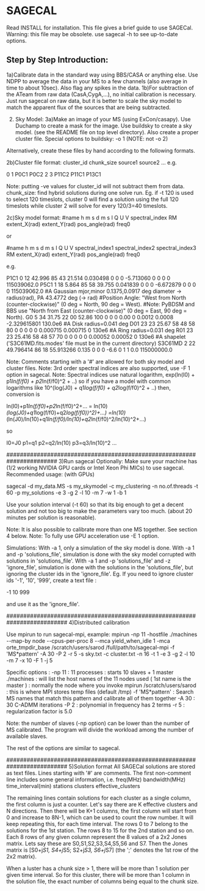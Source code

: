 # SAGECAL


Read INSTALL for installation. This file gives a brief guide to use SAGECal.
Warning: this file may be obsolete. use sagecal -h to see up-to-date options.


## Step by Step Introduction:

1a)Calibrate data in the standard way using BBS/CASA or anything else. 
Use NDPP to average the data in your MS to a few channels (also average in time to about 10sec). Also flag any spikes in the data.
1b)For subtraction of the ATeam from raw data (CasA,CygA,...), no initial calibration is necessary. Just run sagecal on raw data, but it is better to scale the sky model to match the apparent flux of the sources that are being subtracted.


2) Sky Model:
3a)Make an image of your MS (using ExCon/casapy). 
Use Duchamp to create a mask for the image. Use buildsky to create a sky model. (see the README file on top level directory). Also create a proper cluster file.
Special options to buildsky: -o 1 (NOTE: not -o 2)

Alternatively, create these files by hand according to the following formats.

2b)Cluster file format:
cluster_id chunk_size source1 source2 ...
e.g.

0 1 P0C1 P0C2
2 3 P11C2 P11C1 P13C1

Note: putting -ve values for cluster_id will not subtract them from data.
chunk_size: find hybrid solutions during one solve run. Eg. if -t 120 is used 
to select 120 timeslots, cluster 0 will find a solution using the full 120 timeslots while cluster 2 will solve for every 120/3=40 timeslots.

2c)Sky model format:
#name h m s d m s I Q U V spectral_index RM extent_X(rad) extent_Y(rad) pos_angle(rad) freq0

or

#name h m s d m s I Q U V spectral_index1 spectral_index2 spectral_index3 RM extent_X(rad) extent_Y(rad) pos_angle(rad) freq0

e.g.

P1C1 0 12 42.996 85 43 21.514 0.030498 0 0 0 -5.713060 0 0 0 0 115039062.0
P5C1 1 18 5.864 85 58 39.755 0.041839 0 0 0 -6.672879 0 0 0 0 115039062.0
#A Gaussian mjor,minor 0.1375,0.0917 deg diameter -> radius(rad), PA 43.4772 deg (-> rad)
#Position Angle: "West from North (counter-clockwise)" (0 deg = North, 90 deg = West). 
#Note: PyBDSM and BBS use "North from East (counter-clockwise)" (0 deg = East, 90 deg = North). 
G0  5 34 31.75 22 00 52.86 100 0 0 0 0.00 0 0.0012  0.0008 -2.329615801 130.0e6
#A Disk radius=0.041 deg
D01 23 23 25.67 58 48 58 80 0 0 0 0 0 0.000715 0.000715 0 130e6
#A Ring radius=0.031 deg
R01 23 23 25.416 58 48 57 70 0 0 0 0 0 0.00052 0.00052 0 130e6
#A shapelet ('S3C61MD.fits.modes' file must be in the current directory)
S3C61MD 2 22 49.796414 86 18 55.913266 0.135 0 0 0 -6.6 0 1 1 0.0 115000000.0


Note: Comments starting with a '#' are allowed for both sky model and cluster files.
Note: 3rd order spectral indices are also supported, use -F 1 option in sagecal.
Note: Spectral indices use natural logarithm, exp(ln(I0) + p1*ln(f/f0) + p2*ln(f/f0)^2 + ..) so if you have a model with common logarithms like 10^(log(J0) + q1*log(f/f0) + q2*log(f/f0)^2 + ..) then, conversion is

ln(I0)+p1*ln(f/f0)+p2*ln(f/f0)^2+... = ln(10)*(log(J0)+q1*log(f/f0)+q2*log(f/f0))^2)+...)
=ln(10)*(ln(J0)/ln(10)+q1*ln(f/f0)/ln(10)+q2*ln(f/f0)^2/ln(10)^2+...)

so

I0=J0
p1=q1
p2=q2/ln(10)
p3=q3/ln(10)^2
...


#######################################################################
3)Run sagecal
Optionally: Make sure your machine has (1/2 working NVIDIA GPU cards or Intel Xeon Phi MICs) to use sagecal.
Recommended usage: (with GPUs)

sagecal -d my_data.MS -s my_skymodel -c my_clustering -n no.of.threads -t 60 -p my_solutions -e 3 -g 2 -l 10 -m 7 -w 1 -b 1

Use your solution interval (-t 60) so that its big enough to get a decent solution and not too big to make the parameters vary too much. (about 20 minutes per solution is reasonable).

Note: It is also possible to calibrate more than one MS together. See section 4 below.
Note: To fully use GPU acceleration use -E 1 option.

Simulations:
With -a 1, only a simulation of the sky model is done.
With -a 1 and -p 'solutions_file', simulation is done with the sky model corrupted with solutions in 'solutions_file'.
With -a 1 and -p 'solutions_file' and -z 'ignore_file', simulation is done with the solutions in the 'solutions_file', but ignoring the cluster ids in the 'ignore_file'.
Eg. If you need to ignore cluster ids '-1', '10', '999', create a text file :

-1
10
999

and use it as the 'ignore_file'.


##########################################################################
4)Distributed calibration

Use mpirun to run sagecal-mpi, example:
 mpirun  -np 11 -hostfile ./machines --map-by node --cpus-per-proc 8 
 --mca yield_when_idle 1 -mca orte_tmpdir_base /scratch/users/sarod 
 /full/path/to/sagecal-mpi -f 'MS*pattern' -A 30 -P 2 -r 5 
 -s sky.txt -c cluster.txt -n 16 -t 1 -e 3 -g 2 -l 10 -m 7 -x 10 -F 1 -j 5

Specific options : 
-np 11 : 11 processes : starts 10 slaves + 1 master
./machines : will list the host names of the 11 nodes used ( 1st name is the master ) : normally the node where you invoke mpirun
/scratch/users/sarod : this is where MPI stores temp files (default /tmp)
-f 'MS*pattern' : Search MS names that match this pattern and calibrate all of them together
-A 30 : 30 C-ADMM iterations
-P 2 : polynomial in frequency has 2 terms
-r 5 : regularization factor is 5.0

Note: the number of slaves (-np option) can be lower than the number of MS calibrated. The program will divide the workload among the number of available slaves.


The rest of the options are similar to sagecal.


##########################################################################
5)Solution format
All SAGECal solutions are stored as text files. Lines starting with '#' are comments.
The first non-comment line includes some general information, i.e.
freq(MHz) bandwidth(MHz) time_interval(min) stations clusters effective_clusters

The remaining lines contain solutions for each cluster as a single column, the first column is just a counter. 
Let's say there are K effective clusters and N directions. Then there will be K+1 columns, the first column will start from 0 and increase to 8N-1, 
which can be used to count the row number. It will keep repeating this, for each time interval.
The rows 0 to 7 belong to the solutions for the 1st station. The rows 8 to 15 for the 2nd station and so on. 
Each 8 rows of any given column represent the 8 values of a 2x2 Jones matrix. Lets say these are S0,S1,S2,S3,S4,S5,S6 and S7. Then the Jones matrix is [S0+j*S1, S4+j*S5; S2+j*S3, S6+j*S7] (the ';' denotes the 1st row of the 2x2 matrix).

When a luster has a chunk size > 1, there will be more than 1 solution per given time interval. 
So for this cluster, there will be more than 1 column in the solution file, the exact number of columns being equal to the chunk size.
